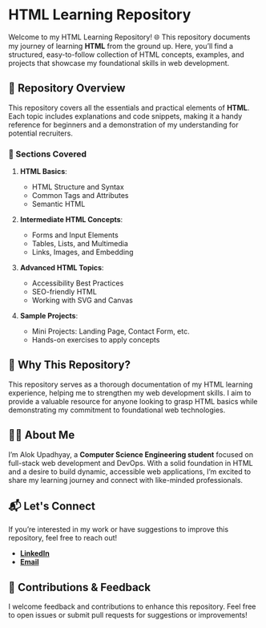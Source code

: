 # HTML Learning Repository

Welcome to my HTML Learning Repository! 🌐 This repository documents my journey of learning **HTML** from the ground up. Here, you’ll find a structured, easy-to-follow collection of HTML concepts, examples, and projects that showcase my foundational skills in web development.

## 📘 Repository Overview

This repository covers all the essentials and practical elements of **HTML**. Each topic includes explanations and code snippets, making it a handy reference for beginners and a demonstration of my understanding for potential recruiters.

### 📂 Sections Covered

1. **HTML Basics**:
   - HTML Structure and Syntax
   - Common Tags and Attributes
   - Semantic HTML

2. **Intermediate HTML Concepts**:
   - Forms and Input Elements
   - Tables, Lists, and Multimedia
   - Links, Images, and Embedding

3. **Advanced HTML Topics**:
   - Accessibility Best Practices
   - SEO-friendly HTML
   - Working with SVG and Canvas

4. **Sample Projects**:
   - Mini Projects: Landing Page, Contact Form, etc.
   - Hands-on exercises to apply concepts

## 🚀 Why This Repository?

This repository serves as a thorough documentation of my HTML learning experience, helping me to strengthen my web development skills. I aim to provide a valuable resource for anyone looking to grasp HTML basics while demonstrating my commitment to foundational web technologies.

## 👨‍💻 About Me

I’m Alok Upadhyay, a **Computer Science Engineering student** focused on full-stack web development and DevOps. With a solid foundation in HTML and a desire to build dynamic, accessible web applications, I’m excited to share my learning journey and connect with like-minded professionals.

## 📬 Let's Connect

If you’re interested in my work or have suggestions to improve this repository, feel free to reach out!

- **[LinkedIn](https://www.linkedin.com/in/alok-upadhyay0320?utm_source=share&utm_campaign=share_via&utm_content=profile&utm_medium=android_app)**
- **[Email](mailto:alokupadhyay0188@gmail.com)**

## 🤝 Contributions & Feedback

I welcome feedback and contributions to enhance this repository. Feel free to open issues or submit pull requests for suggestions or improvements!

